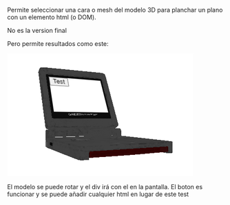 Permite seleccionar una cara o mesh del modelo 3D para planchar un plano con un elemento html (o DOM).

No es la version final

Pero permite resultados como este: 


![img](./assets/gameboy.png)

El modelo se puede rotar y el div irá con el en la pantalla.
El boton es funcionar y se puede añadir cualquier html en lugar de este test
